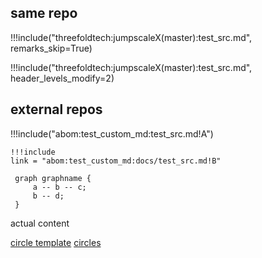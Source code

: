 ## same repo
!!!include("threefoldtech:jumpscaleX(master):test_src.md", remarks_skip=True)

!!!include("threefoldtech:jumpscaleX(master):test_src.md", header_levels_modify=2)



## external repos
!!!include("abom:test_custom_md:test_src.md!A")

```
!!!include
link = "abom:test_custom_md:docs/test_src.md!B"
```


```!!!dot
 graph graphname {
     a -- b -- c;
     b -- d;
 }
```

actual content

[circle template](threefoldfoundation:info_foundation(development):/docs/circles/circle_template.md)
[circles](threefoldfoundation:info_foundation(development):/docs/circles)
